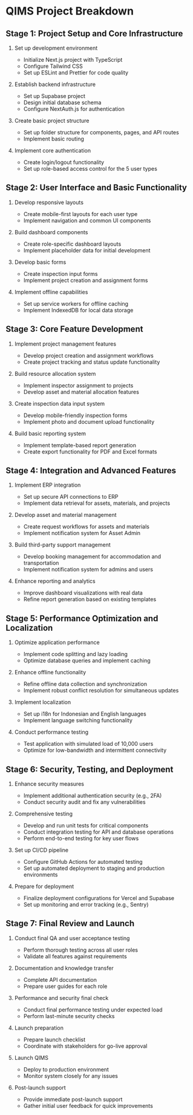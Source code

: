 # QIMS Project Breakdown

## Stage 1: Project Setup and Core Infrastructure

1. Set up development environment
   - Initialize Next.js project with TypeScript
   - Configure Tailwind CSS
   - Set up ESLint and Prettier for code quality

2. Establish backend infrastructure
   - Set up Supabase project
   - Design initial database schema
   - Configure NextAuth.js for authentication

3. Create basic project structure
   - Set up folder structure for components, pages, and API routes
   - Implement basic routing

4. Implement core authentication
   - Create login/logout functionality
   - Set up role-based access control for the 5 user types

## Stage 2: User Interface and Basic Functionality

1. Develop responsive layouts
   - Create mobile-first layouts for each user type
   - Implement navigation and common UI components

2. Build dashboard components
   - Create role-specific dashboard layouts
   - Implement placeholder data for initial development

3. Develop basic forms
   - Create inspection input forms
   - Implement project creation and assignment forms

4. Implement offline capabilities
   - Set up service workers for offline caching
   - Implement IndexedDB for local data storage

## Stage 3: Core Feature Development

1. Implement project management features
   - Develop project creation and assignment workflows
   - Create project tracking and status update functionality

2. Build resource allocation system
   - Implement inspector assignment to projects
   - Develop asset and material allocation features

3. Create inspection data input system
   - Develop mobile-friendly inspection forms
   - Implement photo and document upload functionality

4. Build basic reporting system
   - Implement template-based report generation
   - Create export functionality for PDF and Excel formats

## Stage 4: Integration and Advanced Features

1. Implement ERP integration
   - Set up secure API connections to ERP
   - Implement data retrieval for assets, materials, and projects

2. Develop asset and material management
   - Create request workflows for assets and materials
   - Implement notification system for Asset Admin

3. Build third-party support management
   - Develop booking management for accommodation and transportation
   - Implement notification system for admins and users

4. Enhance reporting and analytics
   - Improve dashboard visualizations with real data
   - Refine report generation based on existing templates

## Stage 5: Performance Optimization and Localization

1. Optimize application performance
   - Implement code splitting and lazy loading
   - Optimize database queries and implement caching

2. Enhance offline functionality
   - Refine offline data collection and synchronization
   - Implement robust conflict resolution for simultaneous updates

3. Implement localization
   - Set up i18n for Indonesian and English languages
   - Implement language switching functionality

4. Conduct performance testing
   - Test application with simulated load of 10,000 users
   - Optimize for low-bandwidth and intermittent connectivity

## Stage 6: Security, Testing, and Deployment

1. Enhance security measures
   - Implement additional authentication security (e.g., 2FA)
   - Conduct security audit and fix any vulnerabilities

2. Comprehensive testing
   - Develop and run unit tests for critical components
   - Conduct integration testing for API and database operations
   - Perform end-to-end testing for key user flows

3. Set up CI/CD pipeline
   - Configure GitHub Actions for automated testing
   - Set up automated deployment to staging and production environments

4. Prepare for deployment
   - Finalize deployment configurations for Vercel and Supabase
   - Set up monitoring and error tracking (e.g., Sentry)

## Stage 7: Final Review and Launch

1. Conduct final QA and user acceptance testing
   - Perform thorough testing across all user roles
   - Validate all features against requirements

2. Documentation and knowledge transfer
   - Complete API documentation
   - Prepare user guides for each role

3. Performance and security final check
   - Conduct final performance testing under expected load
   - Perform last-minute security checks

4. Launch preparation
   - Prepare launch checklist
   - Coordinate with stakeholders for go-live approval

5. Launch QIMS
   - Deploy to production environment
   - Monitor system closely for any issues

6. Post-launch support
   - Provide immediate post-launch support
   - Gather initial user feedback for quick improvements